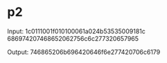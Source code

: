 # p2

Input:
1c0111001f010100061a024b53535009181c
686974207468652062756c6c277320657965

Output:
746865206b696420646f6e277420706c6179